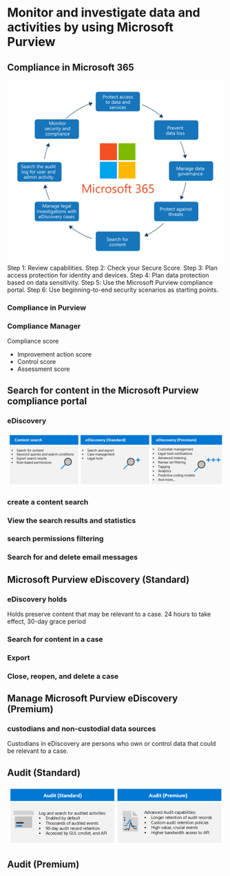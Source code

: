 # Monitor and investigate data and activities by using Microsoft Purview
## Compliance in Microsoft 365
![](figs/security-considerations-to-protect-data-05cf971e.jpg)
Step 1: Review capabilities.
Step 2: Check your Secure Score.
Step 3: Plan access protection for identity and devices.
Step 4: Plan data protection based on data sensitivity.
Step 5: Use the Microsoft Purview compliance portal.
Step 6: Use beginning-to-end security scenarios as starting points.
### Compliance in Purview
### Compliance Manager
Compliance score
- Improvement action score
- Control score
- Assessment score
## Search for content in the Microsoft Purview compliance portal
### eDiscovery
![](figs/microsoft-purview-ediscovery-solutions-545d62bd.png)
### create a content search
### View the search results and statistics
### search permissions filtering
### Search for and delete email messages
## Microsoft Purview eDiscovery (Standard)
### eDiscovery holds
Holds preserve content that may be relevant to a case. 24 hours to take effect, 30-day grace period
### Search for content in a case
### Export
### Close, reopen, and delete a case
## Manage Microsoft Purview eDiscovery (Premium)
### custodians and non-custodial data sources
Custodians in eDiscovery are persons who own or control data that could be relevant to a case.
## Audit (Standard)
![](figs/audit-solutions-comparison-0934065e.png)
## Audit (Premium)

